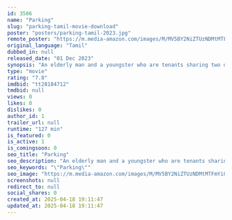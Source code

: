 ```yaml
---
id: 3506
name: "Parking"
slug: "parking-tamil-movie-download"
poster: "posters/parking-tamil-2023.jpg"
remote_poster: "https://m.media-amazon.com/images/M/MV5BY2NiZTUzNDMtMTFmYi00Yjg2LTlmYTgtZmQ5OGIzYWM3MWUwXkEyXkFqcGc@._V1_SX300.jpg"
original_language: "Tamil"
dubbed_in: null
released_date: "01 Dec 2023"
synopsis: "An elderly man and a youngster who are tenants sharing two different floors of an individual house fight over a parking space."
type: "movie"
rating: "7.8"
imdbid: "tt28184712"
tmdbid: null
views: 0
likes: 0
dislikes: 0
author_id: 1
trailer_url: null
runtime: "127 min"
is_featured: 0
is_active: 1
is_comingsoon: 0
seo_title: "Parking"
seo_description: "An elderly man and a youngster who are tenants sharing two different floors of an individual house fight over a parking space."
seo_keywords: "\"Parking\""
seo_image: "https://m.media-amazon.com/images/M/MV5BY2NiZTUzNDMtMTFmYi00Yjg2LTlmYTgtZmQ5OGIzYWM3MWUwXkEyXkFqcGc@._V1_SX300.jpg"
screenshots: null
redirect_to: null
social_shares: 0
created_at: 2025-04-18 19:11:47
updated_at: 2025-04-18 19:11:47
---
```


